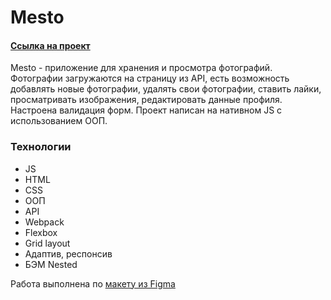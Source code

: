 # Mesto

#### [Ссылка на проект](https://valerieoschatz.github.io/mesto/)
Mesto  - приложение для хранения и просмотра фотографий.
Фотографии загружаются на страницу из API, есть возможность добавлять новые фотографии, удалять свои фотографии, ставить лайки, просматривать изображения, редактировать данные профиля. Настроена валидация форм.
Проект написан на нативном JS с использованием ООП.


### Технологии

* JS
* HTML
* CSS
* ООП
* API
* Webpack
* Flexbox
* Grid layout
* Адаптив, респонсив
* БЭМ Nested


Работа выполнена по [макету из Figma](https://www.figma.com/file/2cn9N9jSkmxD84oJik7xL7/JavaScript.-Sprint-4?node-id=0%3A1)
